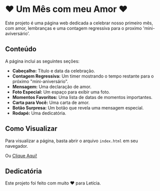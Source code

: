 # ❤️ Um Mês com meu Amor ❤️

Este projeto é uma página web dedicada a celebrar nosso primeiro mês, com amor, lembranças e uma contagem regressiva para o proximo 'mini-aviversário'.

## Conteúdo

A página inclui as seguintes seções:

* **Cabeçalho:** Título e data da celebração.
* **Contagem Regressiva:** Um timer mostrando o tempo restante para o próximo "mini-aniversário".
* **Mensagem:** Uma declaração de amor.
* **Foto Especial:** Um espaço para exibir uma foto.
* **Momentos Favoritos:** Uma lista de datas de momentos importantes.
* **Carta para Você:** Uma carta de amor.
* **Botão Surpresa:** Um botão que revela uma mensagem especial.
* **Rodapé:** Uma dedicatória.

## Como Visualizar

Para visualizar a página, basta abrir o arquivo `index.html` em seu navegador.

Ou [Clique Aqui!](www.leticia-meu-amor.vercel.app)

## Dedicatória

Este projeto foi feito com muito ❤️ para Letícia.
